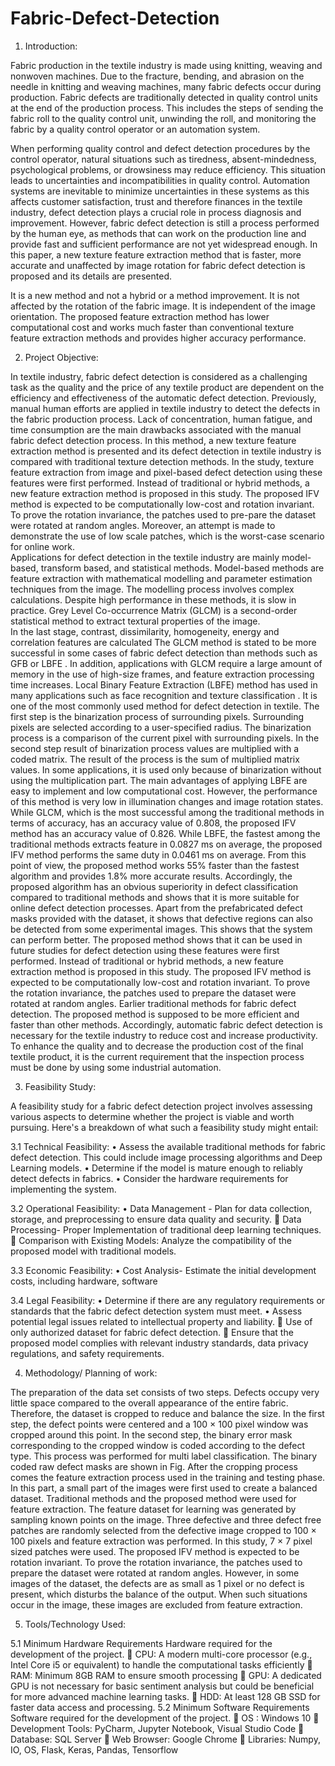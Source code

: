 # Fabric-Defect-Detection
1. Introduction:
   
 Fabric production in the textile industry is made using knitting, weaving and nonwoven 
machines. Due to the fracture, bending, and abrasion on the needle in knitting and weaving 
machines, many fabric defects occur during production. Fabric defects are traditionally 
detected in quality control units at the end of the production process. This includes the steps 
of sending the fabric roll to the quality control unit, unwinding the roll, and monitoring the 
fabric by a quality control operator or an automation system. 
 
   When performing quality control and defect detection procedures by the control operator, 
natural situations such as tiredness, absent-mindedness, psychological problems, or 
drowsiness may reduce efficiency. This situation leads to uncertainties and incompatibilities 
in quality control. Automation systems are inevitable to minimize uncertainties in these 
systems as this affects customer satisfaction, trust and therefore finances in the textile industry, 
defect detection plays a crucial role in process diagnosis and improvement. However, fabric 
defect detection is still a process performed by the human eye, as methods that can work on 
the production line and provide fast and sufficient performance are not yet widespread enough. 
In this paper, a new texture feature extraction method that is faster, more accurate and 
unaffected by image rotation for fabric defect detection is proposed and its details are 
presented. 
 
   It is a new method and not a hybrid or a method improvement. It is not affected by the rotation 
of the fabric image. It is independent of the image orientation. The proposed feature extraction 
method has lower computational cost and works much faster than conventional texture feature 
extraction methods and provides higher accuracy performance. 

2. Project Objective:
    
In textile industry, fabric defect detection is considered as a challenging task as the quality and 
the price of any textile product are dependent on the efficiency and effectiveness of the 
automatic defect detection. Previously, manual human efforts are applied in textile industry to 
detect the defects in the fabric production process. Lack of concentration, human fatigue, and 
time consumption are the main drawbacks associated with the manual fabric defect detection 
process. 
In this method, a new texture feature extraction method is presented and its defect detection in 
textile industry is compared with traditional texture detection methods. In the study, texture 
feature extraction from image and pixel-based defect detection using these features were first 
performed. Instead of traditional or hybrid methods, a new feature extraction method is 
proposed in this study. The proposed IFV method is expected to be computationally low-cost 
and rotation invariant. To prove the rotation invariance, the patches used to pre-pare the dataset 
were rotated at random angles. Moreover, an attempt is made to demonstrate the use of low 
scale patches, which is the worst-case scenario for online work.  
Applications for defect detection in the textile industry are mainly model-based, transform
based, and statistical methods. Model-based methods are feature extraction with mathematical 
modelling and parameter estimation techniques from the image. The modelling process 
involves complex calculations. Despite high performance in these methods, it is slow in 
practice. Grey Level Co-occurrence Matrix (GLCM) is a second-order statistical method 
to extract textural properties of the image.  
In the last stage, contrast, dissimilarity, homogeneity, energy and correlation features 
are calculated The GLCM method is stated to be more successful in some cases of fabric 
defect detection than methods such as GFB or LBFE . In addition, applications with 
GLCM require a large amount of memory in the use of high-size frames, and feature 
extraction processing time increases. 
Local Binary Feature Extraction (LBFE) method has used in many applications such as 
face recognition and texture classification . It is one of the most commonly used 
method for defect detection in textile. The first step is the binarization process of 
surrounding pixels. Surrounding pixels are selected according to a user-specified 
radius. The binarization process is a comparison of the current pixel with surrounding 
pixels. In the second step result of binarization process values are multiplied with a 
coded matrix. The result of the process is the sum of multiplied matrix values. In some 
applications, it is used only because of binarization without using the multiplication 
part. The main advantages of applying LBFE are easy to implement and low 
computational cost. However, the performance of this method is very low in 
illumination changes and image rotation states. 
While GLCM, which is the most successful among the traditional methods in terms of accuracy, 
has an accuracy value of 0.808, the proposed IFV method has an accuracy value of 0.826. While 
LBFE, the fastest among the traditional methods extracts feature in 0.0827 ms on average, the 
proposed IFV method performs the same duty in 0.0461 ms on average. 
From this point of view, the proposed method works 55% faster than the fastest algorithm and 
provides 1.8% more accurate results. Accordingly, the proposed algorithm has an obvious 
superiority in defect classification compared to traditional methods and shows that it is more 
suitable for online defect detection processes. Apart from the prefabricated defect masks 
provided with the dataset, it shows that defective regions can also be detected from some 
experimental images. This shows that the system can perform better. The proposed method 
shows that it can be used in future studies for defect detection using these features were first 
performed. Instead of traditional or hybrid methods, a new feature extraction method is 
proposed in this study. The proposed IFV method is expected to be computationally low-cost 
and rotation invariant. To prove the rotation invariance, the patches used to prepare the dataset 
were rotated at random angles. Earlier traditional methods for fabric defect detection. 
The proposed method is supposed to be more efficient and faster than other methods. 
Accordingly, automatic fabric defect detection is necessary for the textile industry to reduce 
cost and increase productivity. To enhance the quality and to decrease the production cost of 
the final textile product, it is the current requirement that the inspection process must be done 
by using some industrial automation.

3. Feasibility Study:
   
A feasibility study for a fabric defect detection project involves assessing various aspects to 
determine whether the project is viable and worth pursuing. Here's a breakdown of what such 
a feasibility study might entail: 
 
 3.1 Technical Feasibility: 
 • Assess the available traditional methods for fabric defect detection. This could 
   include image processing algorithms and Deep Learning models. 
 • Determine if the model is mature enough to reliably detect defects in fabrics. 
 • Consider the hardware requirements for implementing the system. 
 
 3.2 Operational Feasibility: 
 • Data Management - Plan for data collection, storage, and preprocessing to ensure 
   data quality and security. 
  Data Processing- Proper Implementation of traditional deep learning techniques. 
  Comparison with Existing Models: Analyze the compatibility of the proposed 
 model with traditional models. 
 
 3.3 Economic Feasibility: 
 • Cost Analysis- Estimate the initial development costs, including hardware, 
   software 
 
 3.4 Legal Feasibility: 
 • Determine if there are any regulatory requirements or standards that the fabric defect 
   detection system must meet. 
 • Assess potential legal issues related to intellectual property and liability. 
  Use of only authorized dataset for fabric defect detection. 
  Ensure that the proposed model complies with relevant industry standards, data 
   privacy regulations, and safety requirements. 

4. Methodology/ Planning of work:
   
The preparation of the data set consists of two steps. Defects occupy very little space compared 
to the overall appearance of the entire fabric. Therefore, the dataset is cropped to reduce and 
balance the size. In the first step, the defect points were centered and a 100 × 100 pixel window 
was cropped around this point. In the second step, the binary error mask corresponding to the 
cropped window is coded according to the defect type. This process was performed for multi
label classification. The binary coded raw defect masks are shown in Fig. After the cropping 
process comes the feature extraction process used in the training and testing phase. In this part, a 
small part of the images were first used to create a balanced dataset. Traditional methods and the 
proposed method were used for feature extraction. The feature dataset for learning was generated 
by sampling known points on the image. Three defective and three defect free patches are 
randomly selected from the defective image cropped to 100 × 100 pixels and feature extraction 
was performed. In this study, 7 × 7 pixel sized patches were used. The proposed IFV method is 
expected to be rotation invariant. To prove the rotation invariance, the patches used to prepare the 
dataset were rotated at random angles. However, in some images of the dataset, the defects are as 
small as 1 pixel or no defect is present, which disturbs the balance of the output. When such 
situations occur in the image, these images are excluded from feature extraction. 

5. Tools/Technology Used:
   
5.1 Minimum Hardware Requirements 
Hardware required for the development of the project. 
 CPU:  A modern multi-core processor (e.g., Intel Core i5 or equivalent) to handle the 
computational tasks efficiently 
 RAM:  Minimum 8GB RAM to ensure smooth processing 
 GPU: A dedicated GPU is not necessary for basic sentiment analysis but could be 
beneficial for more advanced machine learning tasks. 
 HDD: At least 128 GB SSD for faster data access and processing. 
5.2 Minimum Software Requirements 
Software required for the development of the project. 
 OS : Windows 10 
 Development Tools: PyCharm, Jupyter Notebook, Visual Studio Code 
 Database: SQL Server 
 Web Browser: Google Chrome 
 Libraries: Numpy, IO, OS, Flask, Keras, Pandas, Tensorflow
